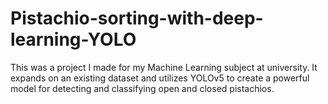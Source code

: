 # Pistachio-sorting-with-deep-learning-YOLO
This was a project I made for my Machine Learning subject at university. It expands on an existing dataset and utilizes YOLOv5 to create a powerful model for detecting and classifying open and closed pistachios.
